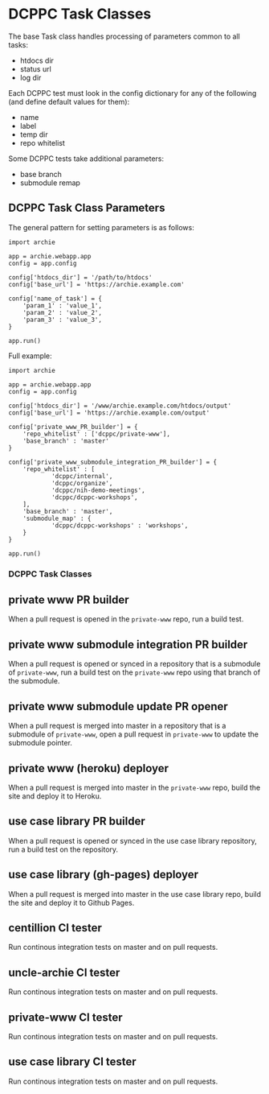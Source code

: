 # DCPPC Task Classes

The base Task class handles processing of parameters
common to all tasks:

- htdocs dir
- status url
- log dir

Each DCPPC test must look in the config dictionary for
any of the following (and define default values for them):

- name
- label
- temp dir
- repo whitelist

Some DCPPC tests take additional parameters:

- base branch
- submodule remap

## DCPPC Task Class Parameters

The general pattern for setting parameters
is as follows:

```
import archie

app = archie.webapp.app
config = app.config

config['htdocs_dir'] = '/path/to/htdocs'
config['base_url'] = 'https://archie.example.com'

config['name_of_task'] = {
    'param_1' : 'value_1',
    'param_2' : 'value_2',
    'param_3' : 'value_3',
}

app.run()
```

Full example:

```
import archie

app = archie.webapp.app
config = app.config

config['htdocs_dir'] = '/www/archie.example.com/htdocs/output'
config['base_url'] = 'https://archie.example.com/output'

config['private_www_PR_builder'] = {
    'repo_whitelist' : ['dcppc/private-www'],
    'base_branch' : 'master'
}

config['private_www_submodule_integration_PR_builder'] = {
    'repo_whitelist' : [
            'dcppc/internal',
            'dcppc/organize',
            'dcppc/nih-demo-meetings',
            'dcppc/dcppc-workshops',
    ],
    'base_branch' : 'master',
    'submodule_map' : {
            'dcppc/dcppc-workshops' : 'workshops',
    }
}

app.run()
```


### DCPPC Task Classes

## private www PR builder

When a pull request is opened in the `private-www` repo,
run a build test.

## private www submodule integration PR builder

When a pull request is opened or synced in a repository that is
a submodule of `private-www`, run a build test on the 
`private-www` repo using that branch of the submodule.

## private www submodule update PR opener

When a pull request is merged into master in a repository that is
a submodule of `private-www`, open a pull request in `private-www`
to update the submodule pointer.

## private www (heroku) deployer

When a pull request is merged into master in the `private-www`
repo, build the site and deploy it to Heroku.

## use case library PR builder

When a pull request is opened or synced in the use case library
repository, run a build test on the repository.

## use case library (gh-pages) deployer

When a pull request is merged into master in the use case library
repo, build the site and deploy it to Github Pages.

## centillion CI tester

Run continous integration tests on master and on pull requests.

## uncle-archie CI tester

Run continous integration tests on master and on pull requests.

## private-www CI tester

Run continous integration tests on master and on pull requests.

## use case library CI tester

Run continous integration tests on master and on pull requests.


